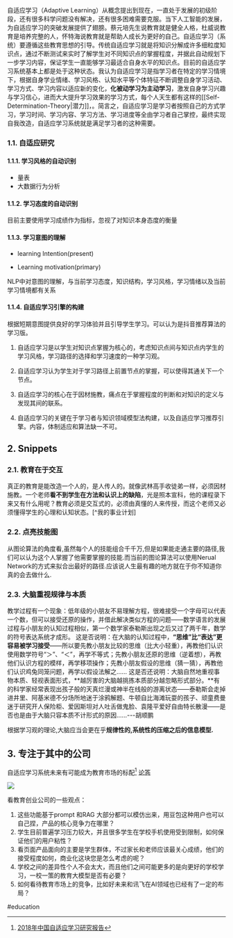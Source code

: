 自适应学习（Adaptive Learning）从概念提出到现在，一直处于发展的初级阶段，还有很多科学问题没有解决，还有很多困难需要克服。当下人工智能的发展，为自适应学习的突破发展提供了翅膀。蔡元培先生说教育就是健全人格，杜威说教育是培养完整的人，怀特海说教育就是帮助人成长为更好的自己。自适应学习（系统）要遵循这些教育思想的引导。传统自适应学习就是将知识分解成许多细粒度知识点，通过不断测试来实时了解学生对不同知识点的掌握程度，并据此自动规划下一步学习内容，保证学生一直能够学习最适合自身水平的知识点。目前的自适应学习系统基本上都是处于这种状态。我认为自适应学习是指学习者在特定的学习情境下，根据自身学业情绪、学习风格、认知水平等个体特征不断调整自身学习活动、学习方式、学习内容以适应新的变化，**化被动学习为主动学习**，激发自身学习兴趣与学习信心，进而大大提升学习效果的学习方式，每个人天生都有这样的[[Self-Determination-Theory|潜力]]，。简言之，自适应学习是学习者按照自己的方式学习，学习时间、学习内容、学习方法、学习进度等全由学习者自己掌控，最终实现自我改造，自适应学习系统就是满足学习者的这种需要。

### 1.1. 自适应研究

#### 1.1.1. 学习风格的自动识别

- 量表
- 大数据行为分析

#### 1.1.2. 学习态度的自动识别

目前主要使用学习成绩作为指标，忽视了对知识本身态度的衡量

#### 1.1.3. 学习意图的理解

- learning Intention(present)

- Learning motivation(primary)

NLP中对意图的理解，与当前学习态度，知识结构，学习风格，学习情绪以及当前学习情境都有关系

#### 1.1.4. 自适应学习引擎的构建

根据短期意图提供良好的学习体验并且引导学生学习。可以认为是抖音推荐算法的学习版。

1. 自适应学习是以学生对知识点掌握为核心的，考虑知识点间与知识点内学生的学习风格，学习路径的选择和学习速度的一种学习观。

2. 自适应学习认为学生对于学习路径上前置节点的掌握，可以使得其通关下一个节点。
3. 自适应学习的核心在于因材施教，痛点在于掌握程度的判断和对知识的定义与发现其间的联系。
4. 自适应学习的关键在于学习者与知识领域模型法构建，以及自适应学习推荐引擎。内容，体制适应和算法缺一不可。

## 2. Snippets

### 2.1. 教育在于交互

真正的教育是能改造一个人的，是人传人的。就像武林高手收徒弟一样，必须因材施教。一个老师**看不到学生在方法和认识上的缺陷**，光是照本宣科，他的课程录下来又有什么用呢？教育必须是交互式的，必须由真懂的人来传授，而这个老师又必须懂得学生的心理和认知状态。[^我的事业计划]

### 2.2. 点亮技能图

从图论算法的角度看,虽然每个人的技能组合千千万,但是如果能走通主要的路径,我们可以认为这个人掌握了他需要掌握的技能.而当前的图论算法可以使用Nerual Network的方式来拟合出最好的路径.应该说人生最有趣的地方就在于你不知道你真的会去做什么.

### 2.3. 大脑重视规律与本质

教学过程有一个现象：低年级的小朋友不易理解方程，很难接受一个字母可以代表一个数，但可以接受还原的操作，并借此解决类似方程的问题——数学语言的发展过程与小朋友的认知过程相似，第一个数学家泰勒斯出现之后又过了两千年，数学的符号表达系统才成形。 这是否说明：在大脑的认知过程中，**“思维”比“表达”更容易被学习接受**——所以要先教小朋友比较的思维（比大小轻重），再教他们认识使用数学符号“＞”、“＜”，再学不等式；先教小朋友还原的思维（逆着想），再教他们认识方程的模样，再学移项操作；先教小朋友假设的思维（猜一猜），再教他们认识鸡兔同笼问题，再学以假设法解之…… 这是否还说明：大脑自然地重视事物本质、轻视表面形式，**越厉害的大脑越挑拣本质部分越忽略形式部分。**有的科学家经常表现出孩子般的天真烂漫或神半在线般的游离状态——泰勒斯会走掉进井里、阿基米德不分场所地迷于涂鸦解题、牛顿自比海滩玩耍的孩子、顽童费曼迷于研究开人保险柜、爱因斯坦对人吐舌做鬼脸、袁隆平爱好自由特长散漫——是否也是由于大脑只容本质不计形式的原因……---胡顺鹏

根据学习观的理论,大脑应当会更在乎**规律性的,系统性的压缩之后的信息模型.**

## 3. 专注于其中的公司

自适应学习系统未来有可能成为教育市场的标配[^映魅咨询] [论答](https://www.geekpark.net/news/232390)

![](https://cdn.jiemodui.com/img/Public/Uploads/item/20181008/1538980606911828.jpg)

看教育创业公司的一些观点：

1. 这些功能基于prompt 和RAG 大部分都可以模仿出来，用豆包这种用户也可以自己捏，产品的核心竞争力在哪里？
2. 学生目前普遍学习压力较大，并且很多学生在学校手机使用受到限制，如何保证他们的用户粘性？
3. 看页面产品面向的主要是学生群体，不过家长和老师应该最关心成绩，他们的接受程度如何，商业化这块您是怎么考虑的呢？
4. 学校之间的差异性个人不会太大，而且他们之间可能更多的是向更好的学校学习，一校一策的教育大模型是否有必要？
5. 如何看待教育市场上的竞争，比如好未来和讯飞在AI领域也已经有了一定的布局？

[^王垠视频班]: [王垠视频班](https://www.yinwang.org/blog-cn/2025/05/12/cs-video-course)
[^映魅咨询]: [2018年中国自适应学习研究报告](https://www.jiemodui.com/N/100981)

#education

